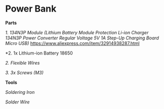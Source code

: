 # Power Bank

**Parts**

*1. 134N3P Module (Lithium Battery Module Protection Li-ion Charger 134N3P Power Converter Regular Voltage 5V 1A Step-Up Charging Board Micro USB)*
https://www.aliexpress.com/item/32914938287.html

*2. 1x Lithium-ion Battery 18650

*2. Flexible Wires*

*3. 3x Screws (M3)*

**Tools**

*Soldering Iron*

*Solder Wire*
